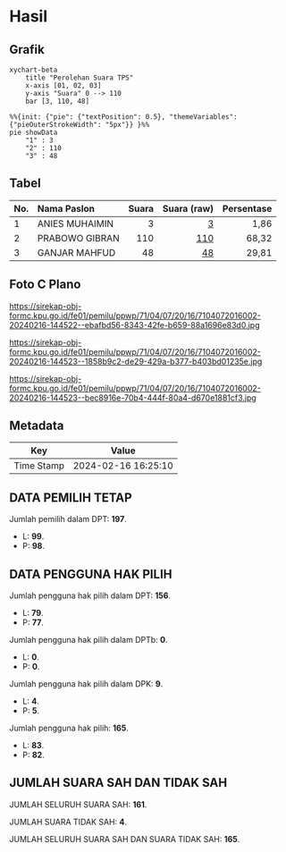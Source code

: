 # Hasil

## Grafik

```mermaid
xychart-beta
    title "Perolehan Suara TPS"
    x-axis [01, 02, 03]
    y-axis "Suara" 0 --> 110
    bar [3, 110, 48]
```

```mermaid
%%{init: {"pie": {"textPosition": 0.5}, "themeVariables": {"pieOuterStrokeWidth": "5px"}} }%%
pie showData
    "1" : 3
    "2" : 110
    "3" : 48
```

## Tabel

| No. | Nama Paslon    | Suara | Suara (raw) | Persentase |
|:--- |:-------------- | -----:| -----------:| ----------:|
| 1   | ANIES MUHAIMIN | 3     | [3][p-1]    | 1,86       |
| 2   | PRABOWO GIBRAN | 110   | [110][p-2]  | 68,32      |
| 3   | GANJAR MAHFUD  | 48    | [48][p-3]   | 29,81      |


[p-1]: https://github.com/gigit-pemilu/pemilu-2024-71-sulawesi-utara/blob/main/pilpres/hitung-suara/sub/71-sulawesi-utara/sub/04-kepulauan-talaud/sub/07-melonguane/sub/2016-sawang-utara/sub/002-tps/sub/paslon-1.txt
[p-2]: https://github.com/gigit-pemilu/pemilu-2024-71-sulawesi-utara/blob/main/pilpres/hitung-suara/sub/71-sulawesi-utara/sub/04-kepulauan-talaud/sub/07-melonguane/sub/2016-sawang-utara/sub/002-tps/sub/paslon-2.txt
[p-3]: https://github.com/gigit-pemilu/pemilu-2024-71-sulawesi-utara/blob/main/pilpres/hitung-suara/sub/71-sulawesi-utara/sub/04-kepulauan-talaud/sub/07-melonguane/sub/2016-sawang-utara/sub/002-tps/sub/paslon-3.txt

## Foto C Plano

https://sirekap-obj-formc.kpu.go.id/fe01/pemilu/ppwp/71/04/07/20/16/7104072016002-20240216-144522--ebafbd56-8343-42fe-b659-88a1696e83d0.jpg

https://sirekap-obj-formc.kpu.go.id/fe01/pemilu/ppwp/71/04/07/20/16/7104072016002-20240216-144523--1858b9c2-de29-429a-b377-b403bd01235e.jpg

https://sirekap-obj-formc.kpu.go.id/fe01/pemilu/ppwp/71/04/07/20/16/7104072016002-20240216-144523--bec8916e-70b4-444f-80a4-d670e1881cf3.jpg


## Metadata

| Key        | Value               |
| ---------- | ------------------- |
| Time Stamp | 2024-02-16 16:25:10 |


## DATA PEMILIH TETAP

Jumlah pemilih dalam DPT: **197**.
 * L: **99**.
 * P: **98**.

## DATA PENGGUNA HAK PILIH

Jumlah pengguna hak pilih dalam DPT: **156**.
 * L: **79**.
 * P: **77**.

Jumlah pengguna hak pilih dalam DPTb: **0**.
 * L: **0**.
 * P: **0**.

Jumlah pengguna hak pilih dalam DPK: **9**.
 * L: **4**.
 * P: **5**.

Jumlah pengguna hak pilih: **165**.
 * L: **83**.
 * P: **82**.

## JUMLAH SUARA SAH DAN TIDAK SAH

JUMLAH SELURUH SUARA SAH: **161**.

JUMLAH SUARA TIDAK SAH: **4**.

JUMLAH SELURUH SUARA SAH DAN SUARA TIDAK SAH: **165**.


